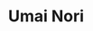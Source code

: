 ---
layout: place
title: Umai Nori
permalink: /district-of-columbia/washington/umai-nori.html
stateAbbr: DC
stateName: District of Columbia
cityName: Washington
seo:
  type: restaurant
  links: https://umainori.com/
place_id: ChIJwT6Soa63t4kRD3EFbLncYZ8
photos:
  - name: >-
      places/ChIJwT6Soa63t4kRD3EFbLncYZ8/photos/AeeoHcJC4-0QJbm65neigFGwyyW8TxjReCY6HK_QKBQyWc__pN984OhxLjqHhsk-k1J2QoKMLVBZya9JYJ_iSJO-Eh1wlgOTTAvZsSxTTujOBRLMRpfGv1bZrh2KuX11A__r_jwxrOpkby5MRNWR1vuLqqEvbvtiGna9PuxN6Uveu7-sRFAsZO-LBTzWO7SBNdLsazokaGc-PAU3HNVP0pH2rkU2TkCNcm8hxOTKxDVlEGw7k9dpd7Q45IM2cQsq6CprOAlbk6lH0263lvkjBIo1k_ECiLiY6hKo6cP6-67zO7Wg2GwliD0YoreiJHDx1o6f-Safv7kKpvvhhEFsrW7r-4UcDVk_gTnCgz8wBUTOmy-kLMbovpi5fIGGdRkaDP8PI1E2mnge-yapJS0LAmTmLUdAZy9LYhozkb9M-r-nTNpQzQ
    widthPx: 3024
    heightPx: 4032
    authorAttributions:
      - displayName: 윤아 YOONA
        uri: https://maps.google.com/maps/contrib/108833415946316574310
        photoUri: >-
          https://lh3.googleusercontent.com/a-/ALV-UjWQPVp0L-szNdtpex-ORNNdyTQJbHQryvQFNqY9iruAznYAsSY=s100-p-k-no-mo
    flagContentUri: >-
      https://www.google.com/local/imagery/report/?cb_client=maps_api_places.places_api&image_key=!1e10!2sCIHM0ogKEICAgICL8puFJw&hl=en-US
    googleMapsUri: >-
      https://www.google.com/maps/place//data=!3m4!1e2!3m2!1sCIHM0ogKEICAgICL8puFJw!2e10!4m2!3m1!1s0x89b7b7aea1923ec1:0x9f61dcb96c05710f
  - name: >-
      places/ChIJwT6Soa63t4kRD3EFbLncYZ8/photos/AeeoHcKcRoGG4pr3rd40S9TVGUnPePdP5JaNzB7AM8S-M3sIJ6mkcbD7vSimgNqCawjdUoNSOgXQh8t8V_cg7_Sh7OhNzM43yUo21E2-yU6YadDeumm86T6aG0iILylSx4auEKO-kS61h5gvE6Mt2JWyRsVKFlCp6yCFHiIXVTDygWc2RUyfUr0xtsCNYroZ-UBFpN9rqTpXe9xY9p0Yy2D5Y58F6bYnhcNYFObXM7qgZeCuyOQSZ7gJFvgJkpxKTUTrMOhgsHuTLmrwdzyOekI_teUlzMAVUgl2CiyPzYbpAENtdg
    widthPx: 4000
    heightPx: 3000
    authorAttributions:
      - displayName: Umai Nori
        uri: https://maps.google.com/maps/contrib/102128340893517583621
        photoUri: >-
          https://lh3.googleusercontent.com/a-/ALV-UjUjVRg40R7XYM1GgXbPdXxjhIGSCDfZAr9OrcwVj3HLrM5LMIw=s100-p-k-no-mo
    flagContentUri: >-
      https://www.google.com/local/imagery/report/?cb_client=maps_api_places.places_api&image_key=!1e10!2sAF1QipNMzTj7hViZYn1u3He9GldczIH1WA1PA_5aenS3&hl=en-US
    googleMapsUri: >-
      https://www.google.com/maps/place//data=!3m4!1e2!3m2!1sAF1QipNMzTj7hViZYn1u3He9GldczIH1WA1PA_5aenS3!2e10!4m2!3m1!1s0x89b7b7aea1923ec1:0x9f61dcb96c05710f
  - name: >-
      places/ChIJwT6Soa63t4kRD3EFbLncYZ8/photos/AeeoHcIhkQDIlmRufKbHBO5uxOwut7txugjI0LYRs-6M6u7KrNxwbMj1qDjYImojGa_2N8AwddopIhEPz57EDLBFnT7AqYCxwrHAhIJoug7laUWFEiufIvc0m2t8rzWmhWIvYjlyBqToYAx05YpHCdeLzK_8GCxtDMCsR3kszpmoacthg00MEqfe09x-pjt5RZMzWAkFm8yzj2hEhhgGr8aknpJtXjLxhfBigyTYFgjuKXnJfllVKr1EGu7ELLJt64Qk4Fs7rjN8r1bFDev4Q8n0WsPj98G0ZcAP_Ba5_prZh_8Mt8bKga_mXklNiHwXo8BOQYvNdwU2mV6wwWDg3GU0lMYrf-RUg2LPpy4R2ru1DUJoJEk36OZwcrxdtCYG9xBUJUcZwzj5Cl28xlWQpidguGJw4j23am6XWHBacmHTTL4A5mg
    widthPx: 4032
    heightPx: 3024
    authorAttributions:
      - displayName: Emily McKenzie
        uri: https://maps.google.com/maps/contrib/115939308087384964489
        photoUri: >-
          https://lh3.googleusercontent.com/a/ACg8ocIs2fD_ZZnqQLDgiAAC9NxhUW-WfeXO3NqXvP9thR5nx38lqw=s100-p-k-no-mo
    flagContentUri: >-
      https://www.google.com/local/imagery/report/?cb_client=maps_api_places.places_api&image_key=!1e10!2sCIHM0ogKEICAgMCooraokwE&hl=en-US
    googleMapsUri: >-
      https://www.google.com/maps/place//data=!3m4!1e2!3m2!1sCIHM0ogKEICAgMCooraokwE!2e10!4m2!3m1!1s0x89b7b7aea1923ec1:0x9f61dcb96c05710f
  - name: >-
      places/ChIJwT6Soa63t4kRD3EFbLncYZ8/photos/AeeoHcIKRUDCEblI7HzCA9Ju5w4Rn-VBASE2Hx9G1eST2Eni33rceCgavYIGVtUri66o0yVzjOWPDyu1yot-T1ufbhMrQSyKSPAQe9bBomIrbhu0dY4HCqZ5snyBkelxyEjHMI1nJhJeWepRJdiOGe3zNUYLRQMKeXvdAzbgoYSDn2i2Zy1Rc5e65mw5w_HCyBcvzGx5Aru0hIQxe8s79mBEm5AaIMBF6ZxFkTTWYH04n5ZaWEKXeNYgVXAZOslWaPGFBYVcUpPITIKqwsGt6etZcoj9522uwlKNFC2bGcvGhe5xD-o-Jex1OxmLb9k9VkGqgRi5a1tXP-X-lRvEqf_vXeHE8wSgt7smPHLv5E6QLJePg3FoSbLtQF8_apu2Qro8A0TOc_vy0w4HstLiaF1eaHzyWAYAMNwaP75STroMF8vGPIaf
    widthPx: 2992
    heightPx: 2992
    authorAttributions:
      - displayName: Steven
        uri: https://maps.google.com/maps/contrib/111683660086293855582
        photoUri: >-
          https://lh3.googleusercontent.com/a-/ALV-UjU7MflOt3VnFiMZMttS9EA35t0i7viUBBh6Rf8Rurp84v8haLOS=s100-p-k-no-mo
    flagContentUri: >-
      https://www.google.com/local/imagery/report/?cb_client=maps_api_places.places_api&image_key=!1e10!2sCIHM0ogKEICAgID7mbr4_QE&hl=en-US
    googleMapsUri: >-
      https://www.google.com/maps/place//data=!3m4!1e2!3m2!1sCIHM0ogKEICAgID7mbr4_QE!2e10!4m2!3m1!1s0x89b7b7aea1923ec1:0x9f61dcb96c05710f
  - name: >-
      places/ChIJwT6Soa63t4kRD3EFbLncYZ8/photos/AeeoHcJnE_gBicuVC7BsIh6fd9K8D2ctiDXSycO7I4E2XtkN8IPy0JUsoSrudjm66z7mAFZFOhQzWolT6ZukzHN-XFuKlrTIQRUMfmewLfcV5ImA1TwR-lwoLm-Zt-DrMYNVC6GgLdHFN75l9rpuoTPa6vv_iv-ZZ52PrsSzBd8jSIzSIwBv9nZS5UUt0YBPF48BWKXgzXtWu9-hhMvCiGJlwgx-HAPzl4gJ9UmkxrAP-R561MzjNSabyMEJ8G36pPRvVKsz86Wy-Pbc6s24ayrKQMHHtt_CkEWGuFcoFkA1cppuCknAkFkbH0KVIIRBPcbVLiaA3NJhbVwwI062t8DTslkSlCoOG0KTfq_DqswHz3OKjWAoh71RCmBJbejno6WJ0nUFcL0VCMuwb6GcEhQlk9_WDthXZPaMhy7ZhdzTPk71LEw
    widthPx: 4032
    heightPx: 3024
    authorAttributions:
      - displayName: Fin Daniel
        uri: https://maps.google.com/maps/contrib/109219537332127136179
        photoUri: >-
          https://lh3.googleusercontent.com/a-/ALV-UjV1IBAtiLEl0N3I_7w6CoLfCw1vRnZ6ji3walpCUf5ua9exMxQ=s100-p-k-no-mo
    flagContentUri: >-
      https://www.google.com/local/imagery/report/?cb_client=maps_api_places.places_api&image_key=!1e10!2sCIHM0ogKEICAgIC329ms-gE&hl=en-US
    googleMapsUri: >-
      https://www.google.com/maps/place//data=!3m4!1e2!3m2!1sCIHM0ogKEICAgIC329ms-gE!2e10!4m2!3m1!1s0x89b7b7aea1923ec1:0x9f61dcb96c05710f
  - name: >-
      places/ChIJwT6Soa63t4kRD3EFbLncYZ8/photos/AeeoHcL2YPCAohbtqMfmv1tPEij-LgHH4CQsRDS2QNkAV2FvBkmCXGdPHkbXZKNWejZc0DYSfEEpck2kfJUng4WybMCehrRlRh3u4InrUKfXTuIH_AMqZ5n-7K7kjIAQ3uUeVhJxhcYp3yIgpvW-mSp3ooTEx4JcX3KpgunlI8vBpKk03cO1rOhnVDhxs8tMDD8LJR6iQmXiD8jAZ20gXVFp_oftDkC6mptPy6aug89izvYIWn-xHbCALW2lj8pnzqueb07MdAYkp5h6g0Wnh4aW2VLFkP9Oh-TNLnLtH0jKycw5Za62eTYBvljxNgYz1MQ-ZrN51c6dezRhLvc3o1WHMBn8dQThh6WRCtesiHk4tYRia54-maIBu5szFeX_rAGpU_9Pn9LChEtOzdnYT_78BVMvsLcTqDcAuKk5E29vBrw
    widthPx: 4032
    heightPx: 3024
    authorAttributions:
      - displayName: Fernando
        uri: https://maps.google.com/maps/contrib/115574976332096025908
        photoUri: >-
          https://lh3.googleusercontent.com/a/ACg8ocLeifU1hELy_CjPZnMRomkVFB3kY5oL7QhWz8aOWaWGd8LZvQ=s100-p-k-no-mo
    flagContentUri: >-
      https://www.google.com/local/imagery/report/?cb_client=maps_api_places.places_api&image_key=!1e10!2sCIHM0ogKEICAgICP7ImnZg&hl=en-US
    googleMapsUri: >-
      https://www.google.com/maps/place//data=!3m4!1e2!3m2!1sCIHM0ogKEICAgICP7ImnZg!2e10!4m2!3m1!1s0x89b7b7aea1923ec1:0x9f61dcb96c05710f
  - name: >-
      places/ChIJwT6Soa63t4kRD3EFbLncYZ8/photos/AeeoHcLnHiGJghk8Jyris1__oKq-CbJPjTkXc0_Wu7SE7MEVBkyJgs2LMnMOFdjvJviuCkJAACB7S8NKtNg_a9CSQ37B22NDfWGSyqmHMm7rHVaA3xNclaTTWGeNXufbeGP87ILObzPBnp0Uf_gm1R0UJy5ph88SDw72KG45e5SYQyH51dneiW8Nkw3G4psg3yqIQ1fpEiTLcCiNfqDDkgEjD-DmxmN_cWribhxpy1VyG2QlRkcEsy-Uf1lVL2onacg8165BZwXv8HzdXjhFexbwl7lz9YQJYKv8z6RvE-cF7NIO7k3pscMoeOYMXtNesp0UQ5bWsJo4L13uHTp1OmgWnS6AutGGH9X0gLBHIGWBJDIb9Wq2j1YvQB73BtBnWMF41uqhu5sEB1G5_PEYN0iPR9DxACFtyWVy312p_R1CKb6f1Vuc
    widthPx: 3024
    heightPx: 4032
    authorAttributions:
      - displayName: Cheolkyun Jeong
        uri: https://maps.google.com/maps/contrib/101824463133379813275
        photoUri: >-
          https://lh3.googleusercontent.com/a-/ALV-UjUYwphtBwWIJ3GD9hPa1k_JY6WoQEoR4U4sUtoUgw_q2IgKIjA=s100-p-k-no-mo
    flagContentUri: >-
      https://www.google.com/local/imagery/report/?cb_client=maps_api_places.places_api&image_key=!1e10!2sCIHM0ogKEICAgIDPsozCrAE&hl=en-US
    googleMapsUri: >-
      https://www.google.com/maps/place//data=!3m4!1e2!3m2!1sCIHM0ogKEICAgIDPsozCrAE!2e10!4m2!3m1!1s0x89b7b7aea1923ec1:0x9f61dcb96c05710f
  - name: >-
      places/ChIJwT6Soa63t4kRD3EFbLncYZ8/photos/AeeoHcKvScFJC6AwMrODz7Yg1k_tRCs7eTL6sKJQhCTBicvEtTRQzAd5X3QQ4HbI9_U-TS0T93O77Rqu1iXbqsUO4Y7hfjq22VTHIXGSYy59PdfkQdJnoqatffomCU-ag7cnTpj0zFx5bHONMZZlRZuYy6EcLYnBbDzPGkSWD1TF1wwIykxSBsVKhQBg2c9e9EcTR_RJ1dTg6itgJWD-1VfJ-diEMa-8W8veVcR5CvIwbr3DWv3S_faBPMV9houpcXM9EuZHm3tU1WEHODoPWItW5PUl7AUV4MDfCwg199iIzlL4_oKa6oRYIc3hz3fmPw52He-O_iK8mBC6h9_zufkC8Dg4L_XvYauW_ZAmGAZzO1ykMSqE9hjRIgHmi9ICik955X85G_1KP3pc5fDBYfvegRFUTCkTa12_hhVA9hJce9VhYg
    widthPx: 4032
    heightPx: 3024
    authorAttributions:
      - displayName: Christian Tschoepe
        uri: https://maps.google.com/maps/contrib/101664564279762837323
        photoUri: >-
          https://lh3.googleusercontent.com/a/ACg8ocJUkzDvOIck1CHSHSMQGVmX5yA63GHPkPbhQAAL5WSJtNIgLeQg=s100-p-k-no-mo
    flagContentUri: >-
      https://www.google.com/local/imagery/report/?cb_client=maps_api_places.places_api&image_key=!1e10!2sCIHM0ogKEICAgIDLn7jfIQ&hl=en-US
    googleMapsUri: >-
      https://www.google.com/maps/place//data=!3m4!1e2!3m2!1sCIHM0ogKEICAgIDLn7jfIQ!2e10!4m2!3m1!1s0x89b7b7aea1923ec1:0x9f61dcb96c05710f
  - name: >-
      places/ChIJwT6Soa63t4kRD3EFbLncYZ8/photos/AeeoHcKEXSZ54MroPGPUiYjhfJHUi-qKWrb0R3bmmTOImtuA0gb3Fw13bAImIyO-Kpd6p8g_EmU3unDpgJG_QkKz9aEzDAmubwsMyL5bZUqbVJ-52lo2UnNh3oHjfCtvLHGHwx6K7jdw09P6ncdPxKS__3kiiKXY0ysvwU8_MAnYnnzlOFagxCDlD2AEKuPQprhceXkWVamAHIe5lmsnKt4fqAslGVDXamZgRSPeD6XZ3gqmlJwFKwQh7AUwaYG7kbYqVxkAhSfAiNgIk361ESvQh1xS_AbrOxJnhaJt9yWk5vveUpoYjGKhpKW6tACy0XCMwt58qo2MAt-kFQOTGQvS5OClC56SD8xQ7m1Lm3j2XSoQavdATobhWFoc6DuLB50Lj32BjLY_JCKcNPfjpWPd1rmb5NT5m-uujiQFFfYywG7qf7El
    widthPx: 4800
    heightPx: 3600
    authorAttributions:
      - displayName: Tummasa Fon
        uri: https://maps.google.com/maps/contrib/105625406291311463435
        photoUri: >-
          https://lh3.googleusercontent.com/a-/ALV-UjUuGCKcwt6TuAbzLx2SEBw4gH9MV4RBJgT_xpeqiEXwH2-NfVX_=s100-p-k-no-mo
    flagContentUri: >-
      https://www.google.com/local/imagery/report/?cb_client=maps_api_places.places_api&image_key=!1e10!2sCIHM0ogKEICAgICboYbG0QE&hl=en-US
    googleMapsUri: >-
      https://www.google.com/maps/place//data=!3m4!1e2!3m2!1sCIHM0ogKEICAgICboYbG0QE!2e10!4m2!3m1!1s0x89b7b7aea1923ec1:0x9f61dcb96c05710f
  - name: >-
      places/ChIJwT6Soa63t4kRD3EFbLncYZ8/photos/AeeoHcJxP-LUPmerCbJ6_3FifeT66jn-UNgVxJV9DRRicgVNjBuBJ9oYAa_vD8IDLtiwHSGMuFc5NzkFEXFRCxD6CLbKI7ISGa_0-OBCR2rEk-ZdRE6tCp7leRN1HMOrecWXR8uSenmljcihh9p1kO6wQTNowM_Tbpzd_VhzyL1mxYnaWCCUa4LXVL4W4DYoKQcMCTncft24VUc31DNriFRKrn5W2n5oJFr0TEaXaKPLBK5Dqmr5D-ncrUmm5QOV7wskuJnl_idnsKXFJVi7mS_fCayB_Rpz8_2fwHEuJ4f3ZiFc1HPbAdQ_eDIY2DUvKt9dniU4UrDbZIxL5xPiLCe36pY_6TrfhajGMKZ68JitsVCwvF_1bdCnQaCZxFzGmUuEcL51VKz2lF5JxmUaPeN6QhYz0yJSl7I_Sr_o2Ua1o58
    widthPx: 4800
    heightPx: 3600
    authorAttributions:
      - displayName: Mariela Gonzales
        uri: https://maps.google.com/maps/contrib/106814763356868493361
        photoUri: >-
          https://lh3.googleusercontent.com/a-/ALV-UjWmhCZ_mxhNkHz8psZJLb0sJYMdb6ursP_1XoXxha2tUmOLMexZ=s100-p-k-no-mo
    flagContentUri: >-
      https://www.google.com/local/imagery/report/?cb_client=maps_api_places.places_api&image_key=!1e10!2sCIHM0ogKEICAgIDT1Iy0HA&hl=en-US
    googleMapsUri: >-
      https://www.google.com/maps/place//data=!3m4!1e2!3m2!1sCIHM0ogKEICAgIDT1Iy0HA!2e10!4m2!3m1!1s0x89b7b7aea1923ec1:0x9f61dcb96c05710f
address: 1147 20th St NW, Washington, DC 20036, USA
street: 1147 20th St NW
city: Washington
state: DC
zip: '20036'
country: USA
neighborhood: Northwest Washington
latitude: '38.904994'
longitude: '-77.044587'
accessibility_options:
  wheelchairAccessibleEntrance: true
  wheelchairAccessibleRestroom: true
  wheelchairAccessibleSeating: true
business_status: OPERATIONAL
name: Umai Nori
google_maps_links:
  directionsUri: >-
    https://www.google.com/maps/dir//''/data=!4m7!4m6!1m1!4e2!1m2!1m1!1s0x89b7b7aea1923ec1:0x9f61dcb96c05710f!3e0
  placeUri: https://maps.google.com/?cid=11484703213710831887
  writeAReviewUri: >-
    https://www.google.com/maps/place//data=!4m3!3m2!1s0x89b7b7aea1923ec1:0x9f61dcb96c05710f!12e1
  reviewsUri: >-
    https://www.google.com/maps/place//data=!4m4!3m3!1s0x89b7b7aea1923ec1:0x9f61dcb96c05710f!9m1!1b1
  photosUri: >-
    https://www.google.com/maps/place//data=!4m3!3m2!1s0x89b7b7aea1923ec1:0x9f61dcb96c05710f!10e5
primary_type: Japanese Restaurant
opening_hours:
  regular: null
  current: null
secondary_opening_hours:
  regular:
    weekdayDescriptions: null
    type: null
  current:
    weekdayDescriptions: null
    type: null
phone: (202) 506-5218
price_level: PRICE_LEVEL_MODERATE
price_range: $30 &ndash; $50
rating: '4.7'
rating_count: 0
website: https://umainori.com/
description: >-
  Discover Umai Nori in Washington, DC$$$Umai Nori in Washington, DC, stands out
  as a vibrant Japanese restaurant specializing in innovative sushi and fresh
  seafood that captivates the senses. This spot highlights high-quality
  ingredients and creative presentations, making each dish a delightful
  adventure for sushi enthusiasts exploring options nearby. From hand rolls to
  nigiri selections, the menu emphasizes flavorful combinations that balance
  tradition with modern flair, all served in a welcoming atmosphere perfect for
  casual outings or special occasions. The attentive service adds to the charm,
  with thoughtful touches that elevate the overall dining experience. If you're
  seeking top-rated sushi in the heart of the city, this location delivers a
  memorable meal that's both fun and satisfying.
generative_summary: >-
  Discover Umai Nori in Washington, DC$$$Umai Nori in Washington, DC, stands out
  as a vibrant Japanese restaurant specializing in innovative sushi and fresh
  seafood that captivates the senses. This spot highlights high-quality
  ingredients and creative presentations, making each dish a delightful
  adventure for sushi enthusiasts exploring options nearby. From hand rolls to
  nigiri selections, the menu emphasizes flavorful combinations that balance
  tradition with modern flair, all served in a welcoming atmosphere perfect for
  casual outings or special occasions. The attentive service adds to the charm,
  with thoughtful touches that elevate the overall dining experience. If you're
  seeking top-rated sushi in the heart of the city, this location delivers a
  memorable meal that's both fun and satisfying.
generative_disclosure: Summarized by AI using the Grok-3-Mini model.
reviews:
  - name: >-
      places/ChIJwT6Soa63t4kRD3EFbLncYZ8/reviews/ChdDSUhNMG9nS0VJQ0FnTURnel8zZnp3RRAB
    relativePublishTimeDescription: a month ago
    rating: 5
    text:
      text: >-
        I’ve been to many sushi places, but this one is truly outstanding. The
        quality, freshness, and presentation of the sushi are on another level.
        Every bite was pure perfection! The service was exceptional, and the
        atmosphere made the experience even more enjoyable.

        They truly deserve a Michelin award, and I can confidently say this is
        the best sushi restaurant I’ve ever visited!
      languageCode: en
    originalText:
      text: >-
        I’ve been to many sushi places, but this one is truly outstanding. The
        quality, freshness, and presentation of the sushi are on another level.
        Every bite was pure perfection! The service was exceptional, and the
        atmosphere made the experience even more enjoyable.

        They truly deserve a Michelin award, and I can confidently say this is
        the best sushi restaurant I’ve ever visited!
      languageCode: en
    authorAttribution:
      displayName: Sasha
      uri: https://www.google.com/maps/contrib/110470220440920336029/reviews
      photoUri: >-
        https://lh3.googleusercontent.com/a-/ALV-UjXolV5nbupc0q6kdeBcsS14e-UPqa0nNlLirqDI7_tJcP9XXgE-kw=s128-c0x00000000-cc-rp-mo-ba5
    publishTime: '2025-02-28T13:49:08.015141Z'
    flagContentUri: >-
      https://www.google.com/local/review/rap/report?postId=ChdDSUhNMG9nS0VJQ0FnTURnel8zZnp3RRAB&d=17924085&t=1
    googleMapsUri: >-
      https://www.google.com/maps/reviews/data=!4m6!14m5!1m4!2m3!1sChdDSUhNMG9nS0VJQ0FnTURnel8zZnp3RRAB!2m1!1s0x89b7b7aea1923ec1:0x9f61dcb96c05710f
  - name: >-
      places/ChIJwT6Soa63t4kRD3EFbLncYZ8/reviews/ChZDSUhNMG9nS0VJQ0FnTUNnb2ZXZ1h3EAE
    relativePublishTimeDescription: a month ago
    rating: 5
    text:
      text: >-
        The exceptional service at this sushi restaurant was evident from the
        moment we arrived. The highlight of our evening was a complimentary dish
        served with dramatic flair - presented with dancing flames at the table,
        adding an exciting theatrical element to the dining experience.


        The food was consistently delicious throughout the meal. Each dish
        showcased fresh ingredients and skillful preparation that you'd expect
        from a quality sushi establishment. The kitchen's generosity in offering
        a special flaming dish on the house demonstrated their commitment to
        creating memorable experiences for their guests.


        The attentive and hospitable service staff enhanced the overall
        experience, making us feel welcomed and well-cared for throughout our
        visit.


        For those seeking both excellent sushi and engaging presentation, this
        restaurant delivers on all fronts. The combination of tasty food,
        impressive service, and special touches like the flaming dish make it a
        spot worth returning to.
      languageCode: en
    originalText:
      text: >-
        The exceptional service at this sushi restaurant was evident from the
        moment we arrived. The highlight of our evening was a complimentary dish
        served with dramatic flair - presented with dancing flames at the table,
        adding an exciting theatrical element to the dining experience.


        The food was consistently delicious throughout the meal. Each dish
        showcased fresh ingredients and skillful preparation that you'd expect
        from a quality sushi establishment. The kitchen's generosity in offering
        a special flaming dish on the house demonstrated their commitment to
        creating memorable experiences for their guests.


        The attentive and hospitable service staff enhanced the overall
        experience, making us feel welcomed and well-cared for throughout our
        visit.


        For those seeking both excellent sushi and engaging presentation, this
        restaurant delivers on all fronts. The combination of tasty food,
        impressive service, and special touches like the flaming dish make it a
        spot worth returning to.
      languageCode: en
    authorAttribution:
      displayName: Melissa Jayawardane
      uri: https://www.google.com/maps/contrib/108894262616130486290/reviews
      photoUri: >-
        https://lh3.googleusercontent.com/a-/ALV-UjXq9miKwh3Oe1citwvzrnJZJXA2kBgWE7OaynidlWbqK8s_Sxog=s128-c0x00000000-cc-rp-mo-ba5
    publishTime: '2025-02-18T01:25:13.272402Z'
    flagContentUri: >-
      https://www.google.com/local/review/rap/report?postId=ChZDSUhNMG9nS0VJQ0FnTUNnb2ZXZ1h3EAE&d=17924085&t=1
    googleMapsUri: >-
      https://www.google.com/maps/reviews/data=!4m6!14m5!1m4!2m3!1sChZDSUhNMG9nS0VJQ0FnTUNnb2ZXZ1h3EAE!2m1!1s0x89b7b7aea1923ec1:0x9f61dcb96c05710f
  - name: >-
      places/ChIJwT6Soa63t4kRD3EFbLncYZ8/reviews/ChZDSUhNMG9nS0VJQ0FnTUNBeFkzYWNnEAE
    relativePublishTimeDescription: 2 months ago
    rating: 5
    text:
      text: >-
        Umai Nori is the place to go when you want to try interesting sushi. We
        walked in without a reservation on a Friday night and got seats at the
        bar, with clear view of the staff preparing the sushi. We appreciated
        that the bar seats had backs to them, which made the dinner much more
        comfortable.


        The food here is incredible. The hand rolls, more like sushi tacos, 
        were very interesting albeit difficult to eat. We loved the Nigiri
        collection, which felt like getting a tasting experience. Service was
        great, especially in clearing away dishes to help manage our limited
        space at the bar. Umai felt a bit like a hip sushi joint in midtown
        Manhattan, which we quite enjoyed. We'd happily return.
      languageCode: en
    originalText:
      text: >-
        Umai Nori is the place to go when you want to try interesting sushi. We
        walked in without a reservation on a Friday night and got seats at the
        bar, with clear view of the staff preparing the sushi. We appreciated
        that the bar seats had backs to them, which made the dinner much more
        comfortable.


        The food here is incredible. The hand rolls, more like sushi tacos, 
        were very interesting albeit difficult to eat. We loved the Nigiri
        collection, which felt like getting a tasting experience. Service was
        great, especially in clearing away dishes to help manage our limited
        space at the bar. Umai felt a bit like a hip sushi joint in midtown
        Manhattan, which we quite enjoyed. We'd happily return.
      languageCode: en
    authorAttribution:
      displayName: solosian
      uri: https://www.google.com/maps/contrib/112796996860920929914/reviews
      photoUri: >-
        https://lh3.googleusercontent.com/a-/ALV-UjVgfAkfsqo0aSqdkwWRR11pWXoNHirXb6Ah0Cq9ECBDCi-LR7MXuQ=s128-c0x00000000-cc-rp-mo-ba5
    publishTime: '2025-02-02T14:55:30.558267Z'
    flagContentUri: >-
      https://www.google.com/local/review/rap/report?postId=ChZDSUhNMG9nS0VJQ0FnTUNBeFkzYWNnEAE&d=17924085&t=1
    googleMapsUri: >-
      https://www.google.com/maps/reviews/data=!4m6!14m5!1m4!2m3!1sChZDSUhNMG9nS0VJQ0FnTUNBeFkzYWNnEAE!2m1!1s0x89b7b7aea1923ec1:0x9f61dcb96c05710f
  - name: >-
      places/ChIJwT6Soa63t4kRD3EFbLncYZ8/reviews/ChZDSUhNMG9nS0VJQ0FnTUN3cW8zNWJ3EAE
    relativePublishTimeDescription: 3 weeks ago
    rating: 5
    text:
      text: >-
        Fantastic sushi that’s fresh, well presented and a feast for the
        tastebuds. Each piece is elegant and crafted with care. I loved the hand
        roll combos especially as each one is a unique and completely different
        flavor profile from the others. Well worth the visit if you’re in the DC
        area!
      languageCode: en
    originalText:
      text: >-
        Fantastic sushi that’s fresh, well presented and a feast for the
        tastebuds. Each piece is elegant and crafted with care. I loved the hand
        roll combos especially as each one is a unique and completely different
        flavor profile from the others. Well worth the visit if you’re in the DC
        area!
      languageCode: en
    authorAttribution:
      displayName: Andrew Wang
      uri: https://www.google.com/maps/contrib/117455745672658666785/reviews
      photoUri: >-
        https://lh3.googleusercontent.com/a-/ALV-UjXKgxCvCpkNRGVh-PL2Al0rOLDuA4tFdPZ3oF-d-TAKe-i7idw6=s128-c0x00000000-cc-rp-mo
    publishTime: '2025-03-18T03:49:23.724470Z'
    flagContentUri: >-
      https://www.google.com/local/review/rap/report?postId=ChZDSUhNMG9nS0VJQ0FnTUN3cW8zNWJ3EAE&d=17924085&t=1
    googleMapsUri: >-
      https://www.google.com/maps/reviews/data=!4m6!14m5!1m4!2m3!1sChZDSUhNMG9nS0VJQ0FnTUN3cW8zNWJ3EAE!2m1!1s0x89b7b7aea1923ec1:0x9f61dcb96c05710f
  - name: >-
      places/ChIJwT6Soa63t4kRD3EFbLncYZ8/reviews/ChdDSUhNMG9nS0VJQ0FnTUNRbDVxXzJRRRAB
    relativePublishTimeDescription: a month ago
    rating: 5
    text:
      text: >-
        The freshest fish in DC by far (I went with a friend who said it was
        higher quality fish than she had gotten at places in Japan). The service
        is excellent as well. I've been about four or five times now and each
        time they've given us something on the house to show their appreciation
        of our business. Everything is presented gorgeously and it tastes as
        good as it looks if not better!! Parking is also pretty easy!
      languageCode: en
    originalText:
      text: >-
        The freshest fish in DC by far (I went with a friend who said it was
        higher quality fish than she had gotten at places in Japan). The service
        is excellent as well. I've been about four or five times now and each
        time they've given us something on the house to show their appreciation
        of our business. Everything is presented gorgeously and it tastes as
        good as it looks if not better!! Parking is also pretty easy!
      languageCode: en
    authorAttribution:
      displayName: Erica Hoffman
      uri: https://www.google.com/maps/contrib/115418564852963862896/reviews
      photoUri: >-
        https://lh3.googleusercontent.com/a/ACg8ocKTVOXQlsEazq8wlPp_q1JuCnGmImcLwH2OUntghFtibFBNJQ=s128-c0x00000000-cc-rp-mo
    publishTime: '2025-03-07T18:25:11.708289Z'
    flagContentUri: >-
      https://www.google.com/local/review/rap/report?postId=ChdDSUhNMG9nS0VJQ0FnTUNRbDVxXzJRRRAB&d=17924085&t=1
    googleMapsUri: >-
      https://www.google.com/maps/reviews/data=!4m6!14m5!1m4!2m3!1sChdDSUhNMG9nS0VJQ0FnTUNRbDVxXzJRRRAB!2m1!1s0x89b7b7aea1923ec1:0x9f61dcb96c05710f
review_summary: >-
  What Visitors Are Saying$$$Folks rave about the outstanding freshness and
  quality of the sushi here, often noting how each piece feels expertly crafted
  and bursting with authentic flavors. Many appreciate the creative twists on
  classics, like unique hand rolls that offer a fun, exploratory twist without
  skimping on taste. Service gets high marks for being warm and attentive, with
  extras like complimentary surprises adding a special touch to the visit.
  Overall, diners find the atmosphere lively and comfortable, making it a go-to
  choice for those hunting for reliable Japanese dining spots. If you're in the
  mood for a solid sushi experience, this place consistently delivers on flavor
  and hospitality, leaving guests eager to return.
review_disclosure: Summarized by AI using the Grok-3-Mini model.
parking_options:
  paidStreetParking: true
  paidGarageParking: true
payment_options:
  acceptsCreditCards: true
  acceptsDebitCards: true
  acceptsCashOnly: false
allow_dogs: null
curbside_pickup: null
delivery: true
dine_in: true
good_for_children: null
good_for_groups: null
good_for_sports: false
live_music: null
menu_for_children: false
outdoor_seating: true
reservable: true
restroom: true
serves_beer: true
serves_breakfast: null
serves_brunch: null
serves_cocktails: true
serves_coffee: null
serves_dinner: true
serves_dessert: true
serves_lunch: true
serves_vegetarian_food: true
serves_wine: true
takeout: true
update_category: pro
places_description: null

---